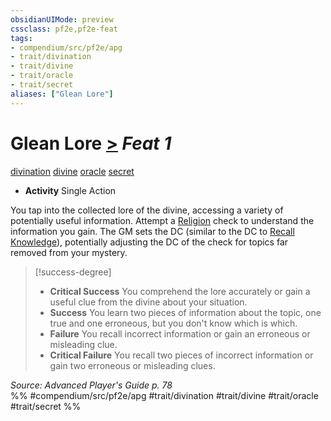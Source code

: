 ```yaml
---
obsidianUIMode: preview
cssclass: pf2e,pf2e-feat
tags:
- compendium/src/pf2e/apg
- trait/divination
- trait/divine
- trait/oracle
- trait/secret
aliases: ["Glean Lore"]
---
```

# Glean Lore  [>](rules/core-rulebook/chapter-9-playing-the-game.md#Actions "Single Action") *Feat 1*  
[divination](rules/traits/divination.md)  [divine](rules/traits/divine.md)  [oracle](rules/traits/oracle-apg.md)  [secret](rules/traits/secret.md)  

- **Activity** Single Action

You tap into the collected lore of the divine, accessing a variety of potentially useful information. Attempt a [Religion](compendium/skills.md#Religion) check to understand the information you gain. The GM sets the DC (similar to the DC to [Recall Knowledge](rules/actions/recall-knowledge.md)), potentially adjusting the DC of the check for topics far removed from your mystery.

> [!success-degree] 
> - **Critical Success** You comprehend the lore accurately or gain a useful clue from the divine about your situation.
> - **Success** You learn two pieces of information about the topic, one true and one erroneous, but you don't know which is which.
> - **Failure** You recall incorrect information or gain an erroneous or misleading clue.
> - **Critical Failure** You recall two pieces of incorrect information or gain two erroneous or misleading clues.

*Source: Advanced Player's Guide p. 78*  
%% #compendium/src/pf2e/apg #trait/divination #trait/divine #trait/oracle #trait/secret %%
